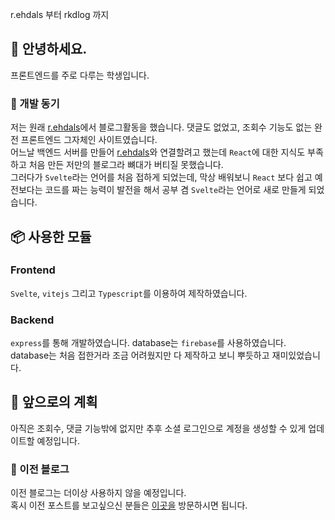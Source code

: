 r.ehdals 부터 rkdlog 까지

## 👋 안녕하세요.

프론트엔드를 주로 다루는 학생입니다.

### 🤔 개발 동기

저는 원래 [r.ehdals](https://rehdals.netlify.app)에서 블로그활동을 했습니다. 댓글도 없었고, 조회수 기능도 없는 완전 프론트엔드 그자체인 사이트였습니다.  
어느날 백엔드 서버를 만들어 [r.ehdals](https://rehdals.netlify.app)와 연결할려고 했는데 `React`에 대한 지식도 부족하고 처음 만든 저만의 블로그라 뼈대가 버티질 못했습니다.  
그러다가 `Svelte`라는 언어를 처음 접하게 되었는데, 막상 배워보니 `React` 보다 쉽고 예전보다는 코드를 짜는 능력이 발전을 해서 공부 겸 `Svelte`라는 언어로 새로 만들게 되었습니다.

## 📦 사용한 모듈

### Frontend

`Svelte`, `vitejs` 그리고 `Typescript`를 이용하여 제작하였습니다.

### Backend

`express`를 통해 개발하였습니다. database는 `firebase`를 사용하였습니다.  
database는 처음 접한거라 조금 어려웠지만 다 제작하고 보니 뿌듯하고 재미있었습니다.

## 🎠 앞으로의 계획

아직은 조회수, 댓글 기능밖에 없지만 추후 소셜 로그인으로 계정을 생성할 수 있게 업데이트할 예정입니다.

### 💬 이전 블로그

이전 블로그는 더이상 사용하지 않을 예정입니다.  
혹시 이전 포스트를 보고싶으신 분들은 [이곳을](https://rehdals.netlify.app) 방문하시면 됩니다.

